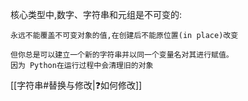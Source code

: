 核心类型中,数字、字符串和元组是不可变的:
	
	永远不能覆盖不可变对象的值,在创建后不能原位置(in place)改变

```ad-info
但你总是可以建立一个新的字符串并以同一个变量名对其进行赋值。
因为 Python在运行过程中会清理旧的对象
```

 [[字符串#替换与修改|❓如何修改]]